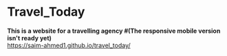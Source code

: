 # Travel_Today
<b>This is a website for a travelling agency 
#(The responsive mobile version isn't ready yet)</b>
<br>https://saim-ahmed1.github.io/travel_today/
